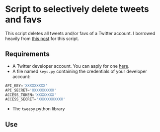 # Script to selectively delete tweets and favs

This script deletes all tweets and/or favs of a Twitter account. I borrowed heavily from [this post](https://www.mathewinkson.com/2015/03/delete-old-tweets-selectively-using-python-and-tweepy) for this script. 

## Requirements

* A Twitter developer account. You can aaply for one [here](https://developer.twitter.com/en/apply/user.html).
* A file named ```keys.py``` containing the credentials of your developer account:

```python
API_KEY='XXXXXXXXX'
API_SECRET='XXXXXXXXXX'
ACCESS_TOKEN='XXXXXXXX'
ACCESS_SECRET='XXXXXXXXXXX'
```

* The ```tweepy``` python library

## Use
